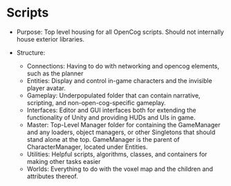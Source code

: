 # Scripts

* Purpose: Top level housing for all OpenCog scripts. Should not internally house exterior libraries. 

* Structure:
    * Connections: Having to do with networking and opencog elements, such as the planner
	* Entities: Display and control in-game characters and the invisible player avatar.
	* Gameplay: Underpopulated folder that can contain narrative, scripting, and non-open-cog-specific gameplay. 
	* Interfaces: Editor and GUI interfaces both for extending the functionality of Unity and providing HUDs and UIs in game. 
	* Master: Top-Level Manager folder for containing the GameManager and any loaders, object managers, or other Singletons that should stand alone at the top. GameManager is the parent of CharacterManager, located under Entities.
	* Utilities: Helpful scripts, algorithms, classes, and containers for making other tasks easier
	* Worlds: Everything to do with the voxel map and the children and attributes thereof. 